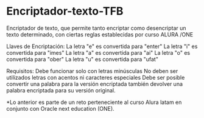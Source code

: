 # Encriptador-texto-TFB
Encriptador de texto, que permite tanto encriptar como desencriptar un texto determinado, con ciertas reglas establecidas por curso ALURA /ONE

Llaves de Encriptación:
La letra "e" es convertida para "enter"
La letra "i" es convertida para "imes"
La letra "a" es convertida para "ai"
La letra "o" es convertida para "ober"
La letra "u" es convertida para "ufat"

Requisitos:
Debe funcionar solo con letras minúsculas
No deben ser utilizados letras con acentos ni caracteres especiales
Debe ser posible convertir una palabra para la versión encriptada también devolver una palabra encriptada para su versión original.

*Lo anterior es parte de un reto perteneciente al curso Alura latam en conjunto con Oracle next education (ONE).


